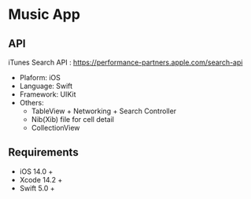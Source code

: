 # Music App
## API
iTunes Search API : https://performance-partners.apple.com/search-api

* Plaform: iOS
* Language: Swift
* Framework: UIKit
* Others: 
  - TableView + Networking + Search Controller
  - Nib(Xib) file for cell detail
  - CollectionView

## Requirements
* iOS 14.0 +
* Xcode 14.2 +
* Swift 5.0 +
